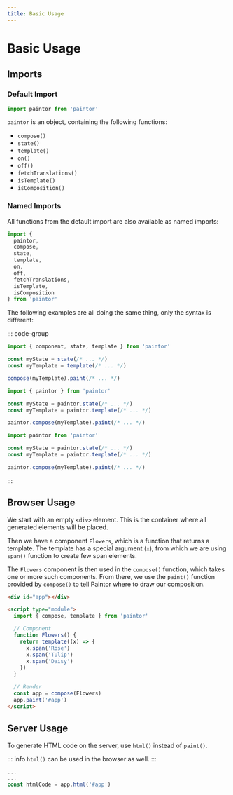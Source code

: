 ```yaml
---
title: Basic Usage
---
```


# Basic Usage

## Imports

### Default Import

```js
import paintor from 'paintor'
```

`paintor` is an object, containing the following functions:
- `compose()`
- `state()`
- `template()`
- `on()`
- `off()`
- `fetchTranslations()`
- `isTemplate()`
- `isComposition()`

### Named Imports

All functions from the default import are also available as named imports:

```js
import {
  paintor,
  compose,
  state,
  template,
  on,
  off,
  fetchTranslations,
  isTemplate,
  isComposition
} from 'paintor'
```

The following examples are all doing the same thing, only the syntax is
different:

::: code-group
```js [named imports (recommended)]
import { component, state, template } from 'paintor'

const myState = state(/* ... */)
const myTemplate = template(/* ... */)

compose(myTemplate).paint(/* ... */)
```
```js [named import]
import { paintor } from 'paintor'

const myState = paintor.state(/* ... */)
const myTemplate = paintor.template(/* ... */)

paintor.compose(myTemplate).paint(/* ... */)
```
```js [default import]
import paintor from 'paintor'

const myState = paintor.state(/* ... */)
const myTemplate = paintor.template(/* ... */)

paintor.compose(myTemplate).paint(/* ... */)
```
:::

## Browser Usage

We start with an empty `<div>` element. This is the container where all
generated elements will be placed.

Then we have a component `Flowers`,
which is a function that returns a template. The template has a special
argument (`x`), from which we are using `span()` function to create few span
elements.

The `Flowers` component is then used in the `compose()` function, which takes
one or more such components. From there, we use the `paint()` function provided
by `compose()` to tell Paintor where to draw our composition.

```html
<div id="app"></div>

<script type="module">
  import { compose, template } from 'paintor'

  // Component
  function Flowers() {
    return template((x) => {
      x.span('Rose')
      x.span('Tulip')
      x.span('Daisy')
    })
  }

  // Render
  const app = compose(Flowers)
  app.paint('#app')
</script>
```

## Server Usage

To generate HTML code on the server, use `html()` instead of `paint()`.

::: info
`html()` can be used in the browser as well.
:::

```js
...
...
const htmlCode = app.html('#app')
```
